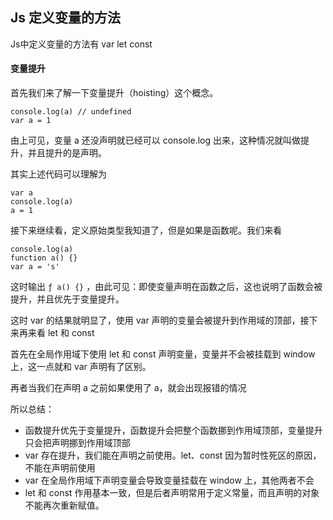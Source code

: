 ## Js 定义变量的方法

Js中定义变量的方法有 var let const 

#### 变量提升

首先我们来了解一下变量提升（hoisting）这个概念。

```
console.log(a) // undefined
var a = 1
```

由上可见，变量 a 还没声明就已经可以 console.log 出来，这种情况就叫做提升，并且提升的是声明。

其实上述代码可以理解为

```
var a 
console.log(a)
a = 1
```

接下来继续看，定义原始类型我知道了，但是如果是函数呢。我们来看

```
console.log(a)
function a() {}
var a = 's'
```
这时输出 ``` ƒ a() {} ``` ，由此可见：即使变量声明在函数之后，这也说明了函数会被提升，并且优先于变量提升。

这时 var 的结果就明显了，使用 var 声明的变量会被提升到作用域的顶部，接下来再来看 let 和 const 

首先在全局作用域下使用 let 和 const 声明变量，变量并不会被挂载到 window 上，这一点就和 var 声明有了区别。

再者当我们在声明 a 之前如果使用了 a，就会出现报错的情况

所以总结：
- 函数提升优先于变量提升，函数提升会把整个函数挪到作用域顶部，变量提升只会把声明挪到作用域顶部
- var 存在提升，我们能在声明之前使用。let、const 因为暂时性死区的原因，不能在声明前使用
- var 在全局作用域下声明变量会导致变量挂载在 window 上，其他两者不会
- let 和 const 作用基本一致，但是后者声明常用于定义常量，而且声明的对象不能再次重新赋值。